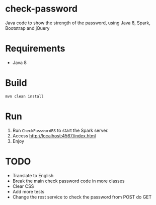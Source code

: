 # check-password
Java code to show the strength of the password, using Java 8, Spark, Bootstrap and jQuery

# Requirements

 - Java 8

# Build

    mvn clean install

# Run

 1. Run `CheckPasswordRS` to start the Spark server.
 2. Access [http://localhost:4567/index.html](http://localhost:4567/index.html)
 3. Enjoy

# TODO

 - Translate to English
 - Break the main check password code in more classes
 - Clear CSS
 - Add more tests
 - Change the rest service to check the password from POST do GET
